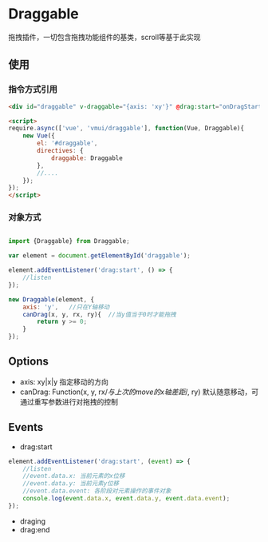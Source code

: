 Draggable
=====================
拖拽插件，一切包含拖拽功能组件的基类，scroll等基于此实现

## 使用

### 指令方式引用

```html
<div id="draggable" v-draggable="{axis: 'xy'}" @drag:start="onDragStart" @draging="onDraging" @drag:end="onDragEnd"></div>

<script>
require.async(['vue', 'vmui/draggable'], function(Vue, Draggable){
    new Vue({
        el: '#draggable',
        directives: {
            draggable: Draggable
        },
        //....
    });
});
</script>
```

### 对象方式

```js

import {Draggable} from Draggable;

var element = document.getElementById('draggable');

element.addEventListener('drag:start', () => {
    //listen 
});

new Draggable(element, {
    axis: 'y',   //只在Y轴移动
    canDrag(x, y, rx, ry){  //当y值当于0时才能拖拽
        return y >= 0;
    }    
});

```

## Options

* axis: xy|x|y 指定移动的方向
* canDrag: Function(x, y, rx/*与上次的move的x轴差距*/, ry) 默认随意移动，可通过重写参数进行对拖拽的控制


## Events

* drag:start

```js
element.addEventListener('drag:start', (event) => {
    //listen 
    //event.data.x: 当前元素的x位移
    //event.data.y: 当前元素y位移
    //event.data.event: 各阶段对元素操作的事件对象
    console.log(event.data.x, event.data.y, event.data.event);
});
```

* draging
* drag:end
